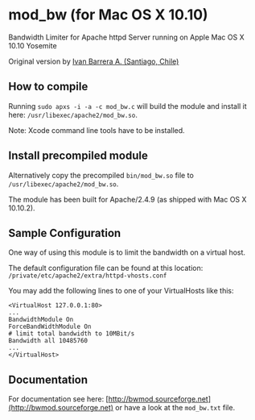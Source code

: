 # mod_bw (for Mac OS X 10.10)
Bandwidth Limiter for Apache httpd Server running on Apple Mac OS X 10.10 Yosemite

Original version by [Ivan Barrera A. (Santiago, Chile)](http://bwmod.sourceforge.net)

<strong>How to compile</strong>
-------
Running
```sudo apxs -i -a -c mod_bw.c``` will build the module and install it here: ```/usr/libexec/apache2/mod_bw.so```.

Note: Xcode command line tools have to be installed.

<strong>Install precompiled module</strong>
-------
Alternatively copy the precompiled ```bin/mod_bw.so``` file to ```/usr/libexec/apache2/mod_bw.so```.

The module has been built for Apache/2.4.9 (as shipped with Mac OS X 10.10.2).

<strong>Sample Configuration</strong>
-------
One way of using this module is to limit the bandwidth on a virtual host.

The default configuration file can be found at this location: ```/private/etc/apache2/extra/httpd-vhosts.conf```

You may add the following lines to one of your VirtualHosts like this:

	<VirtualHost 127.0.0.1:80>
	...
	BandwidthModule On
	ForceBandWidthModule On
	# limit total bandwidth to 10MBit/s
	Bandwidth all 10485760
	...
	</VirtualHost>

<strong>Documentation</strong>
-------
For documentation see here:
[http://bwmod.sourceforge.net](http://bwmod.sourceforge.net) or have a look at the ```mod_bw.txt``` file.
